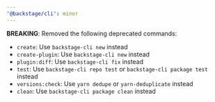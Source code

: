 ```yaml
---
'@backstage/cli': minor
---
```


**BREAKING**: Removed the following deprecated commands:

- `create`: Use `backstage-cli new` instead
- `create-plugin`: Use `backstage-cli new` instead
- `plugin:diff`: Use `backstage-cli fix` instead
- `test`: Use `backstage-cli repo test` or `backstage-cli package test` instead
- `versions:check`: Use `yarn dedupe` or `yarn-deduplicate` instead
- `clean`: Use `backstage-cli package clean` instead
